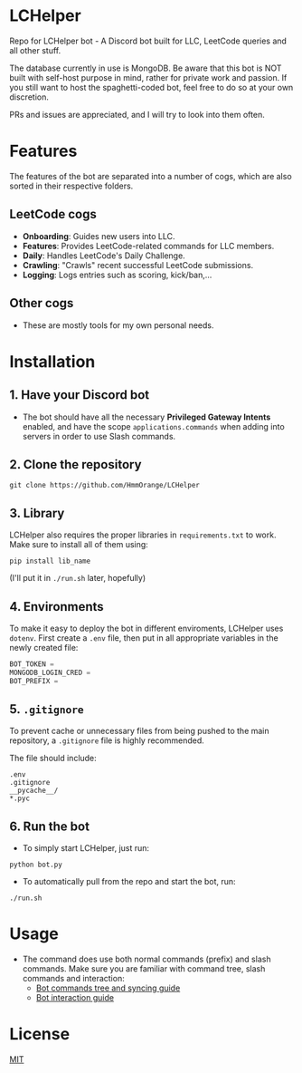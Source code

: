 # LCHelper
Repo for LCHelper bot - A Discord bot built for LLC, LeetCode queries and all other stuff.

The database currently in use is MongoDB. Be aware that this bot is NOT built with self-host purpose in mind, rather for private work and passion. If you still want to host the spaghetti-coded bot, feel free to do so at your own discretion.

PRs and issues are appreciated, and I will try to look into them often.

# Features
The features of the bot are separated into a number of cogs, which are also sorted in their respective folders. 

## LeetCode cogs
- **Onboarding**: Guides new users into LLC.
- **Features**: Provides LeetCode-related commands for LLC members.
- **Daily**: Handles LeetCode's Daily Challenge.
- **Crawling**: "Crawls" recent successful LeetCode submissions.
- **Logging**: Logs entries such as scoring, kick/ban,...

## Other cogs
- These are mostly tools for my own personal needs.

# Installation

## 1. Have your Discord bot
- The bot should have all the necessary **Privileged Gateway Intents** enabled, and have the scope `applications.commands` when adding into servers in order to use Slash commands.

## 2. Clone the repository
```console
git clone https://github.com/HmmOrange/LCHelper
```

## 3. Library
LCHelper also requires the proper libraries in `requirements.txt` to work. Make sure to install all of them using:
```console
pip install lib_name
```

(I'll put it in `./run.sh` later, hopefully)

## 4. Environments
To make it easy to deploy the bot in different enviroments, LCHelper uses `dotenv`. First create a `.env` file, then put in all appropriate variables in the newly created file:

```js
BOT_TOKEN = 
MONGODB_LOGIN_CRED = 
BOT_PREFIX = 
```

## 5. `.gitignore`
To prevent cache or unnecessary files from being pushed to the main repository, a `.gitignore` file is highly recommended.

The file should include:
```
.env
.gitignore
__pycache__/
*.pyc
```

## 6. Run the bot
- To simply start LCHelper, just run:
```console
python bot.py
```

- To automatically pull from the repo and start the bot, run:
```
./run.sh
```

# Usage
- The command does use both normal commands (prefix) and slash commands. Make sure you are familiar with command tree, slash commands and interaction:
    - [Bot commands tree and syncing guide](https://gist.github.com/AbstractUmbra/a9c188797ae194e592efe05fa129c57f)
    - [Bot interaction guide](https://gist.github.com/AbstractUmbra/a9c188797ae194e592efe05fa129c57f)


# License
[MIT](https://choosealicense.com/licenses/mit/)